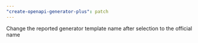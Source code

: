 ```yaml
---
"create-openapi-generator-plus": patch
---
```


Change the reported generator template name after selection to the official name
